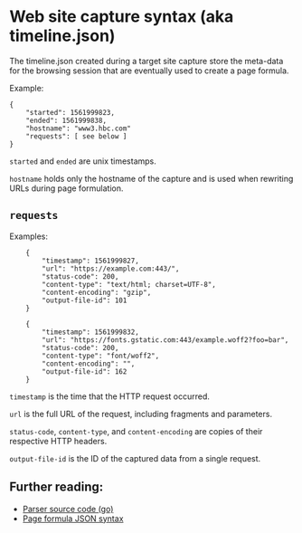 # Web site capture syntax (aka timeline.json)

The timeline.json created during a target site capture store the meta-data for the browsing session that are eventually used to create a page formula.

Example:

	{
		"started": 1561999823,
		"ended": 1561999838,
		"hostname": "www3.hbc.com"
		"requests": [ see below ]
	}

`started` and `ended` are unix timestamps.

`hostname` holds only the hostname of the capture and is used when rewriting URLs during page formulation.

## `requests`

Examples:

		{
			"timestamp": 1561999827,
			"url": "https://example.com:443/",
			"status-code": 200,
			"content-type": "text/html; charset=UTF-8",
			"content-encoding": "gzip",
			"output-file-id": 101
		}

		{
			"timestamp": 1561999832,
			"url": "https://fonts.gstatic.com:443/example.woff2?foo=bar",
			"status-code": 200,
			"content-type": "font/woff2",
			"content-encoding": "",
			"output-file-id": 162
		}

`timestamp` is the time that the HTTP request occurred.

`url` is the full URL of the request, including fragments and parameters.

`status-code`, `content-type`, and `content-encoding` are copies of their respective HTTP headers.

`output-file-id` is the ID of the captured data from a single request.

## Further reading:
- [Parser source code (go)](https://github.com/cowpaths/web-embed-lab/blob/master/go/src/wel/services/colluder/session/timeline.go)
- [Page formula JSON syntax](./PAGE_FORMULA_SYNTAX.md)
